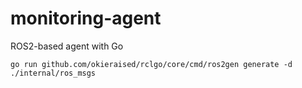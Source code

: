 # monitoring-agent
ROS2-based agent with Go

```shell
go run github.com/okieraised/rclgo/core/cmd/ros2gen generate -d ./internal/ros_msgs
```